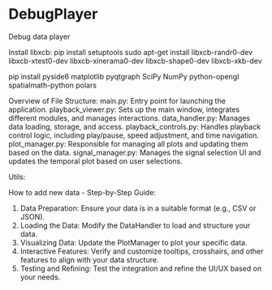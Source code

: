 # DebugPlayer
Debug data player

Install libxcb:
pip install setuptools
sudo apt-get install libxcb-randr0-dev libxcb-xtest0-dev libxcb-xinerama0-dev libxcb-shape0-dev libxcb-xkb-dev

pip install pyside6 matplotlib pyqtgraph SciPy NumPy python-opengl spatialmath-python polars



Overview of File Structure:
main.py: Entry point for launching the application.
playback_viewer.py: Sets up the main window, integrates different modules, and manages interactions.
data_handler.py: Manages data loading, storage, and access.
playback_controls.py: Handles playback control logic, including play/pause, speed adjustment, and time navigation.
plot_manager.py: Responsible for managing all plots and updating them based on the data.
signal_manager.py: Manages the signal selection UI and updates the temporal plot based on user selections.

Utils:






How to add new data - Step-by-Step Guide:
1. Data Preparation: Ensure your data is in a suitable format (e.g., CSV or JSON).
2. Loading the Data: Modify the DataHandler to load and structure your data.
3. Visualizing Data: Update the PlotManager to plot your specific data.
4. Interactive Features: Verify and customize tooltips, crosshairs, and other features to align with your data structure.
5. Testing and Refining: Test the integration and refine the UI/UX based on your needs.